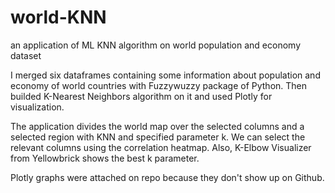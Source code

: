 # world-KNN 
an application of ML KNN algorithm on world population and economy dataset


I merged six dataframes containing some information about population and economy of world countries with Fuzzywuzzy package of Python. 
Then builded K-Nearest Neighbors algorithm on it and used Plotly for visualization.

The application divides the world map over the selected columns and a selected region with KNN and specified parameter k.
We can select the relevant columns using the correlation heatmap. Also, K-Elbow Visualizer from Yellowbrick shows the best k parameter.

Plotly graphs were attached on repo because they don't show up on Github.
